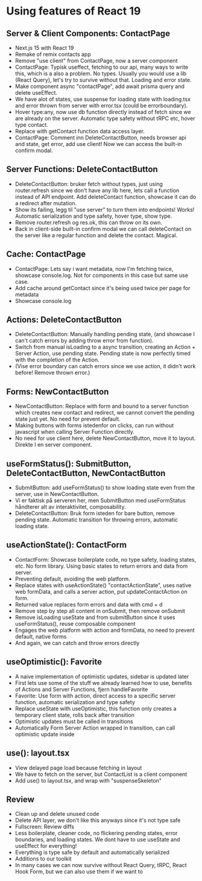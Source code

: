 # Using features of React 19

## Server & Client Components: ContactPage

- Next.js 15 with React 19
- Remake of remix contacts app
- Remove "use client" from ContactPage, now a server component
- ContactPage: Typisk useffect, fetching to our api, many ways to write this, which is a also a problem. No types. Usually you would use a lib (React Query), let's try to survive without that. Loading and error state.
- Make component async "contactPage", add await prisma query and delete useEffect.
- We have alot of states, use suspense for loading state with loading.tsx and error thrown from server with error.tsx (could be errorboundary).
- Hover type:any, now use db  function directly instead of fetch since we are already on the server. Automatic type safety without tRPC etc, hover type contact.
- Replace with getContact function data access layer.
- ContactPage: Comment inn DeleteContactButton, needs browser api and state, get error, add use client! Now we can access the built-in confirm modal.

## Server Functions: DeleteContactButton

- DeleteContactButton: bruker fetch without types, just using router.refresh since we don't have any lib here, lets call a function instead of API endpoint. Add deleteContact function, showcase it can do a redirect after mutation.
- Show its failing, legg til "use server" to turn them into endpoints! Works! Automatic serialization and type safety, hover type, show type.
- Remove router.refresh og res.ok, this can throw on its own.
- Back in client-side built-in confirm modal we can call deleteContact on the server like a regular function and delete the contact. Magical.

## Cache: ContactPage

- ContactPage: Lets say i want metadata, now I'm fetching twice, showcase console.log. Not for components in this case but same use case.
- Add cache around getContact since it's being used twice per page for metadata
- Showcase console.log

## Actions: DeleteContactButton

- DeleteContactButton: Manually handling pending state, (and showcase I can't catch errors by adding throw error from function).
- Switch from manual isLoading to a async transition, creating an Action + Server Action, use pending state. Pending state is now perfectly timed with the completion of the Action.
- (Vise error boundary can catch errors since we use action, it didn't work before! Remove thrown error.)

## Forms: NewContactButton

- NewContactButton: Replace with form and bound to a server function which creates new contact and redirect, we cannot convert the pending state just yet. No need for prevent default.
- Making buttons with forms istedenfor on clicks, can run without javascript when calling Server Function directly.
- No need for use client here, delete NewContactButton, move it to layout. Direkte I en server component.

## useFormStatus(): SubmitButton, DeleteContactButton, NewContactButton

- SubmitButton: add useFormStatus() to show loading state even from the server, use in NewContactButton.
- Vi er faktisk på serveren her, men SubmitButton med useFormStatus håndterer alt av interaktivitet, composability.
- DeleteContactButton: Bruk form isteden for bare button, remove pending state. Automatic transition for throwing errors, automatic loading state.

## useActionState(): ContactForm

- ContactForm: Showcase boilerplate code, no type safety, loading states, etc. No form library. Using basic states to return errors and data from server.
- Preventing default, avoiding the web platform.
- Replace states with useActionState() "contactActionState", uses native web formData, and calls a server action, put updateContactAction on form.
- Returned value replaces form errors and data with cmd + d
- Remove step by step all content in onSubmit, then remove onSubmit
- Remove isLoading useState and from submitButton since it uses useFormStatus(), reuse composable component
- Engages the web platform with action and formData, no need to prevent default, native forms
- And again, we can catch and throw errors directly

## useOptimistic(): Favorite

- A naive implementation of optimistic updates, sidebar is updated later
- First lets use some of the stuff we already learned how to use, benefits of Actions and Server Functions, fjern handleFavorite
- Favorite: Use form with action, direct access to a specific server function, automatic serialization and type safety
- Replace useState with useOptimistic, this function only creates a temporary client state, rolls back after transition
- Optimistic updates must be called in transitions
- Automatically Form Server Action wrapped in transition, can call optimistic update inside

## use(): layout.tsx

- View delayed page load because fetching in layout
- We have to fetch on the server, but ContactList is a client component
- Add use() to layout.tsx, and wrap with "suspenseSkeleton"

## Review

- Clean up and delete unused code
- Delete API layer, we don't like this anyways since it's not type safe
- Fullscreen: Review diffs
- Less boilerplate, cleaner code, no flickering pending states, error boundaries, and loading states. We dont have to use useState and useEffect for everything!
- Everything is type safe by default and automatically serialized
- Additions to our toolkit
- In many cases we can now survive without React Query, tRPC, React Hook Form, but we can also use them if we want to
